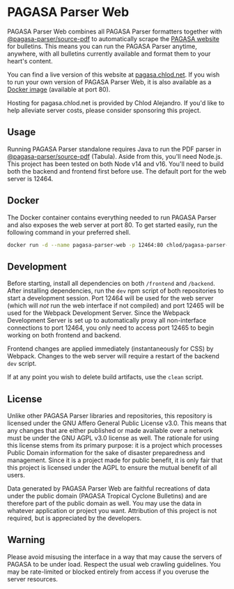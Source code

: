 # PAGASA Parser Web
PAGASA Parser Web combines all PAGASA Parser formatters together with [@pagasa-parser/source-pdf](https://github.com/pagasa-parser/source-pdf) to automatically scrape the [PAGASA website](http://bagong.pagasa.dost.gov.ph) for bulletins. This means you can run the PAGASA Parser anytime, anywhere, with all bulletins currently available and format them to your heart's content.

You can find a live version of this website at [pagasa.chlod.net](https://pagasa.chlod.net). If you wish to run your own version of PAGASA Parser Web, it is also available as a [Docker image](https://hub.docker.com/r/chlod/pagasa-parser-web) (available at port 80).

Hosting for pagasa.chlod.net is provided by Chlod Alejandro. If you'd like to help alleviate server costs, please consider sponsoring this project.

## Usage
Running PAGASA Parser standalone requires Java to run the PDF parser in [@pagasa-parser/source-pdf](https://github.com/pagasa-parser/source-pdf) (Tabula). Aside from this, you'll need Node.js. This project has been tested on both Node v14 and v16. You'll need to build both the backend and frontend first before use. The default port for the web server is 12464.

## Docker
The Docker container contains everything needed to run PAGASA Parser and also exposes the web server at port 80. To get started easily, run the following command in your preferred shell.
```sh
docker run -d --name pagasa-parser-web -p 12464:80 chlod/pagasa-parser-web:latest
```

## Development
Before starting, install all dependencies on both `/frontend` and `/backend`. After installing dependencies, run the `dev` npm script of both repositories to start a development session. Port 12464 will be used for the web server (which will *not* run the web interface if not compiled) and port 12465 will be used for the Webpack Development Server. Since the Webpack Development Server is set up to automatically proxy all non-interface connections to port 12464, you only need to access port 12465 to begin working on both frontend and backend.

Frontend changes are applied immediately (instantaneously for CSS) by Webpack. Changes to the web server will require a restart of the backend `dev` script.

If at any point you wish to delete build artifacts, use the `clean` script.

## License
Unlike other PAGASA Parser libraries and repositories, this repository is licensed under the GNU Affero General Public License v3.0. This means that any changes that are either published or made available over a network must be under the GNU AGPL v3.0 license as well. The rationale for using this license stems from its primary purpose: it is a project which processes Public Domain information for the sake of disaster preparedness and management. Since it is a project made for public benefit, it is only fair that this project is licensed under the AGPL to ensure the mutual benefit of all users.

Data generated by PAGASA Parser Web are faithful recreations of data under the public domain (PAGASA Tropical Cyclone Bulletins) and are therefore part of the public domain as well. You may use the data in whatever application or project you want. Attribution of this project is not required, but is appreciated by the developers.

## Warning
Please avoid misusing the interface in a way that may cause the servers of PAGASA to be under load. Respect the usual web crawling guidelines. You may be rate-limited or blocked entirely from access if you overuse the server resources.
